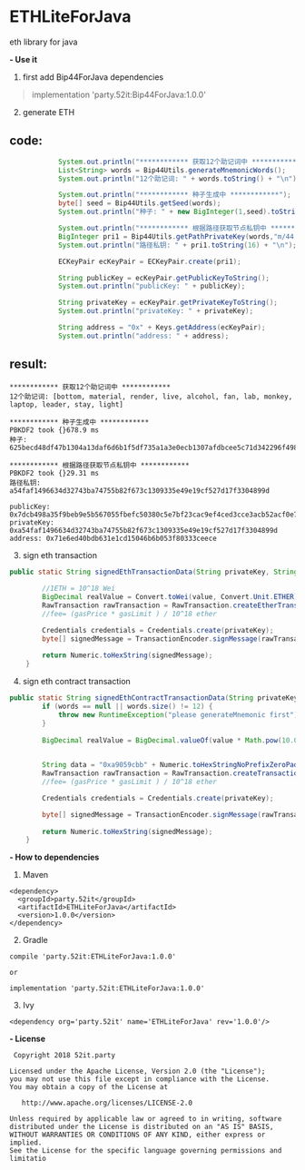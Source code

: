# ETHLiteForJava
eth library for java


**- Use it**

1. first add Bip44ForJava dependencies

> implementation 'party.52it:Bip44ForJava:1.0.0'

2. generate ETH

## code: ##
```java
            System.out.println("************ 获取12个助记词中 ************");
            List<String> words = Bip44Utils.generateMnemonicWords();
            System.out.println("12个助记词: " + words.toString() + "\n");

            System.out.println("************ 种子生成中 ************");
            byte[] seed = Bip44Utils.getSeed(words);
            System.out.println("种子: " + new BigInteger(1,seed).toString(16) + "\n");

            System.out.println("************ 根据路径获取节点私钥中 ************");
            BigInteger pri1 = Bip44Utils.getPathPrivateKey(words,"m/44'/60'/0'/0/0");
            System.out.println("路径私钥: " + pri1.toString(16) + "\n");

            ECKeyPair ecKeyPair = ECKeyPair.create(pri1);

            String publicKey = ecKeyPair.getPublicKeyToString();
            System.out.println("publicKey: " + publicKey);

            String privateKey = ecKeyPair.getPrivateKeyToString();
            System.out.println("privateKey: " + privateKey);

            String address = "0x" + Keys.getAddress(ecKeyPair);
            System.out.println("address: " + address);
```
## result: ##
```base
************ 获取12个助记词中 ************
12个助记词: [bottom, material, render, live, alcohol, fan, lab, monkey, laptop, leader, stay, light]

************ 种子生成中 ************
PBKDF2 took {}678.9 ms
种子: 625becd48df47b1304a13daf6d6b1f5df735a1a3e0ecb1307afdbcee5c71d342296f4982528c91728c5eb01ad72ccd7beebac5b4b7c594095d39408dbb0d6ec8

************ 根据路径获取节点私钥中 ************
PBKDF2 took {}29.31 ms
路径私钥: a54faf1496634d32743ba74755b82f673c1309335e49e19cf527d17f3304899d

publicKey: 0x7dcb498a35f9beb9e5b567055fbefc50380c5e7bf23cac9ef4ced3cce3acb52acf0e77b6b594a5f68838f6cd211ce824e301f6e2fdd458bf64ff43d4ae9b60ed
privateKey: 0xa54faf1496634d32743ba74755b82f673c1309335e49e19cf527d17f3304899d
address: 0x71e6ed40bdb631e1cd15046b6b053f80333ceece
```
3. sign eth transaction

```java
public static String signedEthTransactionData(String privateKey, String to, BigInteger nonce, BigInteger gasPrice, BigInteger gasLimit, String value) throws Exception {
        
        //1ETH = 10^18 Wei
        BigDecimal realValue = Convert.toWei(value, Convert.Unit.ETHER);
        RawTransaction rawTransaction = RawTransaction.createEtherTransaction(nonce, gasPrice, gasLimit, to, realValue.toBigIntegerExact());
        //fee= (gasPrice * gasLimit ) / 10^18 ether

        Credentials credentials = Credentials.create(privateKey);
        byte[] signedMessage = TransactionEncoder.signMessage(rawTransaction, credentials);
        
        return Numeric.toHexString(signedMessage);
    }
```
4. sign eth contract transaction

```java
public static String signedEthContractTransactionData(String privateKey, String contractAddress, String to, BigInteger nonce, BigInteger gasPrice, BigInteger gasLimit, Double value, Double decimal) throws Exception {
        if (words == null || words.size() != 12) {
            throw new RuntimeException("please generateMnemonic first");
        }
        
        BigDecimal realValue = BigDecimal.valueOf(value * Math.pow(10.0, decimal));

        
        String data = "0xa9059cbb" + Numeric.toHexStringNoPrefixZeroPadded(Numeric.toBigInt(to), 64) + Numeric.toHexStringNoPrefixZeroPadded(realValue.toBigInteger(), 64);
        RawTransaction rawTransaction = RawTransaction.createTransaction(nonce, gasPrice, gasLimit, contractAddress, data);
        //fee= (gasPrice * gasLimit ) / 10^18 ether

        Credentials credentials = Credentials.create(privateKey);

        byte[] signedMessage = TransactionEncoder.signMessage(rawTransaction, credentials);
       
        return Numeric.toHexString(signedMessage);
    }
```

 **- How to dependencies**
1. Maven

```base
<dependency>
  <groupId>party.52it</groupId>
  <artifactId>ETHLiteForJava</artifactId>
  <version>1.0.0</version>
</dependency>
```
2. Gradle

```base
compile 'party.52it:ETHLiteForJava:1.0.0'

or

implementation 'party.52it:ETHLiteForJava:1.0.0'

```
3. Ivy

```base
<dependency org='party.52it' name='ETHLiteForJava' rev='1.0.0'/>
```




 **- License**

     Copyright 2018 52it.party
    
    Licensed under the Apache License, Version 2.0 (the "License");
    you may not use this file except in compliance with the License.
    You may obtain a copy of the License at
    
       http://www.apache.org/licenses/LICENSE-2.0
    
    Unless required by applicable law or agreed to in writing, software
    distributed under the License is distributed on an "AS IS" BASIS,
    WITHOUT WARRANTIES OR CONDITIONS OF ANY KIND, either express or implied.
    See the License for the specific language governing permissions and
    limitatio

